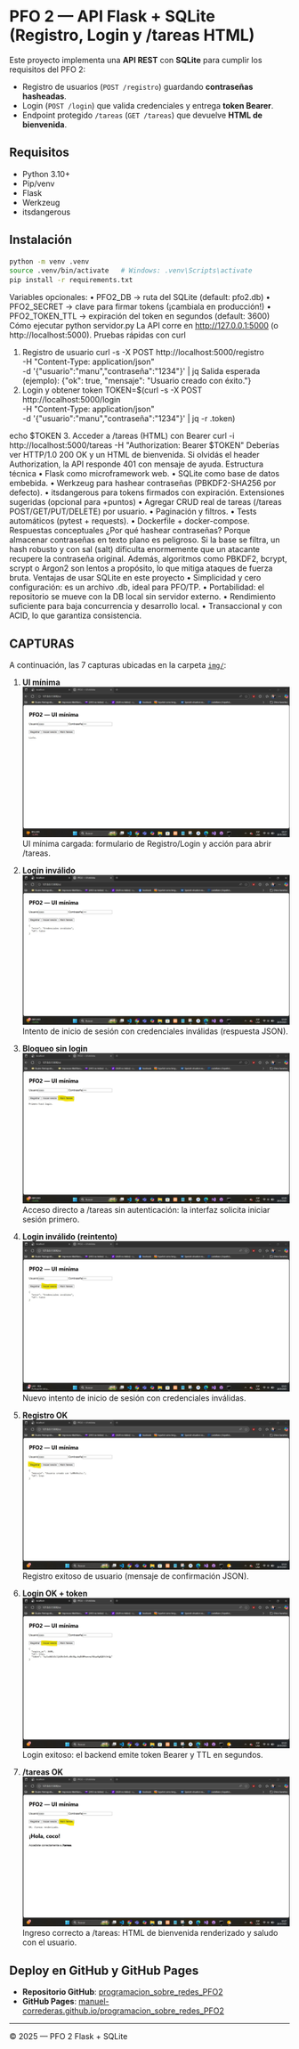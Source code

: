 # PFO 2 — API Flask + SQLite (Registro, Login y /tareas HTML)

Este proyecto implementa una **API REST** con **SQLite** para cumplir los requisitos del PFO 2:

- Registro de usuarios (`POST /registro`) guardando **contraseñas hasheadas**.
- Login (`POST /login`) que valida credenciales y entrega **token Bearer**.
- Endpoint protegido `/tareas` (`GET /tareas`) que devuelve **HTML de bienvenida**.

## Requisitos

- Python 3.10+
- Pip/venv
- Flask
- Werkzeug
- itsdangerous

## Instalación

```bash
python -m venv .venv
source .venv/bin/activate   # Windows: .venv\Scripts\activate
pip install -r requirements.txt
```
Variables opcionales:
•	PFO2_DB → ruta del SQLite (default: pfo2.db)
•	PFO2_SECRET → clave para firmar tokens (¡cambiala en producción!)
•	PFO2_TOKEN_TTL → expiración del token en segundos (default: 3600)
Cómo ejecutar
python servidor.py
La API corre en http://127.0.0.1:5000 (o http://localhost:5000).
Pruebas rápidas con curl
1.	Registro de usuario
curl -s -X POST http://localhost:5000/registro \
  -H "Content-Type: application/json" \
  -d '{"usuario":"manu","contraseña":"1234"}' | jq
Salida esperada (ejemplo):
{"ok": true, "mensaje": "Usuario creado con éxito."}
2.	Login y obtener token
TOKEN=$(curl -s -X POST http://localhost:5000/login \
  -H "Content-Type: application/json" \
  -d '{"usuario":"manu","contraseña":"1234"}' | jq -r .token)

echo $TOKEN
3.	Acceder a /tareas (HTML) con Bearer
curl -i http://localhost:5000/tareas -H "Authorization: Bearer $TOKEN"
Deberías ver HTTP/1.0 200 OK y un HTML de bienvenida.
Si olvidás el header Authorization, la API responde 401 con mensaje de ayuda.
Estructura técnica
•	Flask como microframework web.
•	SQLite como base de datos embebida.
•	Werkzeug para hashear contraseñas (PBKDF2-SHA256 por defecto).
•	itsdangerous para tokens firmados con expiración.
Extensiones sugeridas (opcional para +puntos)
•	Agregar CRUD real de tareas (/tareas POST/GET/PUT/DELETE) por usuario.
•	Paginación y filtros.
•	Tests automáticos (pytest + requests).
•	Dockerfile + docker-compose.
Respuestas conceptuales
¿Por qué hashear contraseñas?
Porque almacenar contraseñas en texto plano es peligroso. Si la base se filtra, un hash robusto y con sal (salt) dificulta enormemente que un atacante recupere la contraseña original. Además, algoritmos como PBKDF2, bcrypt, scrypt o Argon2 son lentos a propósito, lo que mitiga ataques de fuerza bruta.
Ventajas de usar SQLite en este proyecto
•	Simplicidad y cero configuración: es un archivo .db, ideal para PFO/TP.
•	Portabilidad: el repositorio se mueve con la DB local sin servidor externo.
•	Rendimiento suficiente para baja concurrencia y desarrollo local.
•	Transaccional y con ACID, lo que garantiza consistencia.

## CAPTURAS
A continuación, las 7 capturas ubicadas en la carpeta [`img/`](img):

1. **UI mínima**  
   ![01](img/img1.jpg)  
   UI mínima cargada: formulario de Registro/Login y acción para abrir /tareas.

2. **Login inválido**  
   ![02](img/img2.jpg)  
   Intento de inicio de sesión con credenciales inválidas (respuesta JSON).

3. **Bloqueo sin login**  
   ![03](img/img3.jpg)  
   Acceso directo a /tareas sin autenticación: la interfaz solicita iniciar sesión primero.

4. **Login inválido (reintento)**  
   ![04](img/img4.jpg)  
   Nuevo intento de inicio de sesión con credenciales inválidas.

5. **Registro OK**  
   ![05](img/img5.jpg)  
   Registro exitoso de usuario (mensaje de confirmación JSON).

6. **Login OK + token**  
   ![06](img/img6.jpg)  
   Login exitoso: el backend emite token Bearer y TTL en segundos.

7. **/tareas OK**  
   ![07](img/img7.jpg)  
   Ingreso correcto a /tareas: HTML de bienvenida renderizado y saludo con el usuario.

## Deploy en GitHub y GitHub Pages

- **Repositorio GitHub**: [programacion_sobre_redes_PFO2](https://github.com/Manuel-Correderas/programacion_sobre_redes_PFO2)  
- **GitHub Pages**: [manuel-correderas.github.io/programacion_sobre_redes_PFO2](https://manuel-correderas.github.io/programacion_sobre_redes_PFO2/)




________________________________________
© 2025 — PFO 2 Flask + SQLite
